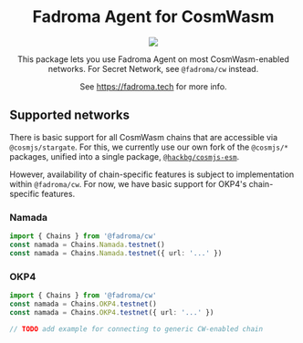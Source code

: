 <div align="center">

# Fadroma Agent for CosmWasm

[![](https://img.shields.io/npm/v/@fadroma/cw?color=%2365b34c&label=%40fadroma%2Fcw&style=for-the-badge)](https://www.npmjs.com/package/@fadroma/cw)

This package lets you use Fadroma Agent on most CosmWasm-enabled networks.
For Secret Network, see `@fadroma/cw` instead.

See https://fadroma.tech for more info.

</div>

## Supported networks

There is basic support for all CosmWasm chains that are accessible via `@cosmjs/stargate`.
For this, we currently use our own fork of the `@cosmjs/*` packages,
unified into a single package, [`@hackbg/cosmjs-esm`](https://www.npmjs.com/package/@hackbg/cosmjs-esm).

However, availability of chain-specific features is subject to implementation
within `@fadroma/cw`. For now, we have basic support for OKP4's chain-specific features.

### Namada

```typescript
import { Chains } from '@fadroma/cw'
const namada = Chains.Namada.testnet()
const namada = Chains.Namada.testnet({ url: '...' })
```

### OKP4

```typescript
import { Chains } from '@fadroma/cw'
const namada = Chains.OKP4.testnet()
const namada = Chains.OKP4.testnet({ url: '...' })
```

```typescript
// TODO add example for connecting to generic CW-enabled chain
```
